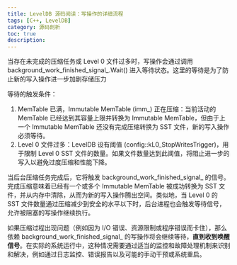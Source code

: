 ```yaml
---
title: LevelDB 源码阅读：写操作的详细流程
tags: [C++, LevelDB]
category: 源码剖析
toc: true
description: 
---
```



当存在未完成的压缩任务或 Level 0 文件过多时，写操作会通过调用 background_work_finished_signal_.Wait() 进入等待状态。这里的等待是为了防止新的写入操作进一步加剧存储压力

等待的触发条件：
1. MemTable 已满，Immutable MemTable (imm_) 正在压缩：当前活动的 MemTable 已经达到其容量上限并转换为 Immutable MemTable，但由于上一个 Immutable MemTable 还没有完成压缩转换为 SST 文件，新的写入操作必须等待。
2. Level 0 文件过多：LevelDB 设有阈值 (config::kL0_StopWritesTrigger)，用于限制 Level 0 SST 文件的数量。如果文件数量达到此阈值，将阻止进一步的写入以避免过度压缩和性能下降。

当后台压缩任务完成后，它将触发 background_work_finished_signal_ 的信号。完成压缩意味着已经有一个或多个 Immutable MemTable 被成功转换为 SST 文件，并从内存中清除，从而为新的写入操作腾出空间。类似地，当 Level 0 的 SST 文件数量通过压缩减少到安全的水平以下时，后台进程也会触发等待信号，允许被阻塞的写操作继续执行。

如果压缩过程出现问题（例如因为 I/O 错误、资源限制或程序错误而卡住），那么依赖 background_work_finished_signal_ 的写操作将会继续等待，**直到收到唤醒信号**。在实际的系统运行中，这种情况需要通过适当的监控和故障处理机制来识别和解决，例如通过日志监控、错误报告以及可能的手动干预或系统重启。

